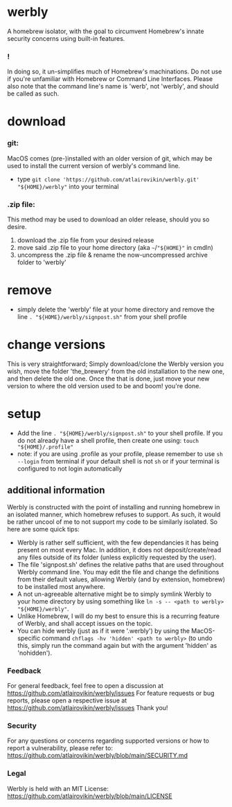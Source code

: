 # werbly
A homebrew isolator, with the goal to circumvent Homebrew's innate security concerns using built-in features.

### !
In doing so, it un-simplifies much of Homebrew's machinations. Do not use if you're unfamiliar with Homebrew or Command Line Interfaces.
Please also note that the command line's name is 'werb', not 'werbly', and should be called as such.


# download
### git:
MacOS comes (pre-)installed with an older version of git, which may be used to install the current version of werbly's command line.

- type `git clone 'https://github.com/atlairovikin/werbly.git' "${HOME}/werbly"` into your terminal
### .zip file:
This method may be used to download an older release, should you so desire.
1. download the .zip file from your desired release
2. move said .zip file to your home directory (aka `~`/`"${HOME}"` in cmdln)
3. uncompress the .zip file & rename the now-uncompressed archive folder to 'werbly'

# remove
- simply delete the 'werbly' file at your home directory and remove the line `. "${HOME}/werbly/signpost.sh"` from your shell profile


# change versions
This is very straightforward; Simply download/clone the Werbly version you wish, move the folder 'the_brewery' from the old installation to the new one, and then delete the old one. Once the that is done, just move your new version to where the old version used to be and boom! you're done.


# setup
- Add the line `. "${HOME}/werbly/signpost.sh"` to your shell profile. If you do not already have a shell profile, then create one using: `touch "${HOME}/.profile"`
- note:	if you are using .profile as your profile, please remember to use `sh --login` from terminal if your default shell is not `sh` or if your terminal is configured to not login automatically


## additional information
Werbly is constructed with the point of installing and running homebrew in an isolated manner, which homebrew refuses to support. As such, it would be rather uncool of me to not support my code to be similarly isolated. So here are some quick tips:
- Werbly is rather self sufficient, with the few dependancies it has being present on most every Mac. In addition, it does not deposit/create/read any files outside of its folder (unless explicitly requested by the user).
- The file 'signpost.sh' defines the relative paths that are used throughout Werbly command line. You may edit the file and change the definitions from their default values, allowing Werbly (and by extension, homebrew) to be installed most anywhere.
 - A not un-agreeable alternative might be to simply symlink Werbly to your home directory by using something like `ln -s -- <path to werbly> "${HOME}/werbly"`.
 - Unlike Homebrew, I will do my best to ensure this is a recurring feature of Werbly, and shall accept issues on the topic.
- You can hide werbly (just as if it were '.werbly') by using the MacOS-specific command `chflags -hv 'hidden' <path to werbly>` (to undo this, simply run the command again but with the argument 'hidden' as 'nohidden').

### Feedback
For general feedback, feel free to open a discussion at <https://github.com/atlairovikin/werbly/issues>
For feature requests or bug reports, please open a respective issue at <https://github.com/atlairovikin/werbly/issues>
Thank you!

### Security
For any questions or concerns regarding supported versions or how to report a vulnerability, please refer to: <https://github.com/atlairovikin/werbly/blob/main/SECURITY.md>

### Legal
Werbly is held with an MIT License: <https://github.com/atlairovikin/werbly/blob/main/LICENSE>

